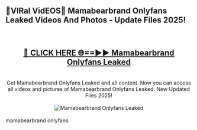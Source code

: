 <h2>🔴VIRal VidEOS🔴 Mamabearbrand Onlyfans Leaked Videos And Photos - Update Files 2025!</h2>
<br>
<div align="center">
<h2><a href="https://virallinks.top/odZfE0" rel="nofollow">🔴 CLICK HERE 🌐==►► Mamabearbrand Onlyfans Leaked</a></h2>
<br>
Get Mamabearbrand Onlyfans Leaked and all content. Now you can access all videos and pictures of Mamabearbrand Onlyfans Leaked. New Updated Files 2025!
<br>
<br>
<a href="https://virallinks.top/odZfE0" rel="nofollow" data-target="animated-image.originalLink"><img src="https://i.imgur.com/dJHk4Zq.gif)" alt="Mamabearbrand Onlyfans Leaked" style="max-width: 100%; display: inline-block;" data-target="animated-image.originalImage"></a>
</div>
<br>
mamabearbrand onlyfans